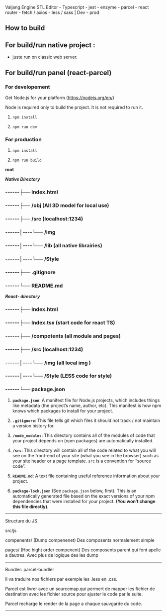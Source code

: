
Valjang Engine STL Editor - Typescript - jest - enzyme - parcel - react router - fetch / axios - less / sass | Dev - prod

  

## How to build

## For build/run native project :

  

- juste run on classic web server.

  

## For build/run panel (react-parcel)

  

### For developement

  

Get Node.js for your platform (https://nodejs.org/en/)

Node is required only to build the project. It is not required to run it.

  

1.  `npm install`

2.  `npm run dev`

  

### For production

  

1.  `npm install`

2.  `npm run build`

  
  
  
  

**root**

***Native Directory***

### ------├── Index.html
### ------├── /obj (All 3D model for local use)
### ------├── /src (localhost:1234)
### ------│----└── /img
### ------│----└── /lib (all native librairies)
### ------│----└── /Style
### ------├── .gitignore
### ------└── README.md

***React- directory***

### ------├── Index.html
### ------├── Index.tsx (start code for react TS)
### ------├── /compotents (all module and pages)
### ------├── /src (localhost:1234)
### ------│----└── /img (all local img )
### ------│----└── /Style (LESS code for style)
### ------└── package.json






  

1.  **`package.json`**: A manifest file for Node.js projects, which includes things like metadata (the project’s name, author, etc). This manifest is how npm knows which packages to install for your project.

  

2.  **`.gitignore`**: This file tells git which files it should not track / not maintain a version history for.

  

3.  **`/node_modules`**: This directory contains all of the modules of code that your project depends on (npm packages) are automatically installed.

  

4.  **`/src`**: This directory will contain all of the code related to what you will see on the front-end of your site (what you see in the browser) such as your site header or a page template. `src` is a convention for “source code”.

  

5.  **`README.md`**: A text file containing useful reference information about your project.

  

6.  **`package-lock.json`** (See `package.json` below, first). This is an automatically generated file based on the exact versions of your npm dependencies that were installed for your project. **(You won’t change this file directly).**

  
  
  

------------------

Structure du JS

src/js

compenents/ (Dump compenenet) Des composents normalement simple

pages/ (Hoc hight order compenent) Des composents parent qui font apelle a dautres. Avec plus de logique des les dump

  

------------------

Bundler: parcel-bundler

Il va traduire nos fichiers par exemple les .less en .css.

Parcel est livrer avec un sourcemap.qui permert de mapper les fichier de destination avec les fichier source pour ajuster le code par le suite.

Parcel recharge le render de la page a chaque sauvgarde du code.

-------------------
